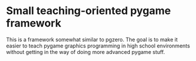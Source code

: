Small teaching-oriented pygame framework
========================================

This is a framework somewhat similar to pgzero. The goal is to make it easier to teach pygame graphics
programming in high school environments without getting in the way of doing more advanced pygame stuff.


